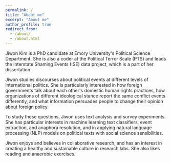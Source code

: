 ```yaml
---
permalink: /
title: "About me"
excerpt: "About me"
author_profile: true
redirect_from: 
  - /about/
  - /about.html
---
```


Jiwon Kim is a PhD candidate at Emory University's Political Science Department. She is also a coder at the Political Terror Scale (PTS) and leads the Interstate Shaming Events (ISE) data project, which is a part of her dissertation.

Jiwon studies discourses about political events at different levels of international politics. She is particularly interested in how foreign governments talk about each other's domestic human rights practices, how organizations of different ideological stance report the same conflict events differently, and what information persuades people to change their opinion about foreign policy.

To study these questions, Jiwon uses text analysis and survey experiments. She has particular interests in machine learning text classifiers, event extraction, and anaphora resolution, and in applying natural language processing (NLP) models on political texts with social science sensibilities.

Jiwon enjoys and believes in collaborative research, and has an interest in creating a healthy and sustainable culture in research labs.
She also likes reading and anaerobic exercises.
